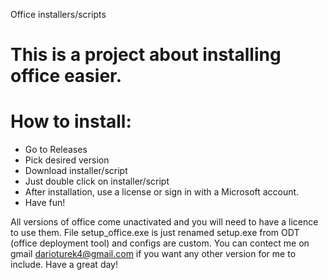 Office installers/scripts
# This is a project about installing office easier.
# How to install:
  - Go to Releases
  - Pick desired version
  - Download installer/script
  - Just double click on installer/script
  - After installation, use a license or sign in with a Microsoft account.
  - Have fun!

All versions of office come unactivated and you will need to have a licence to use them.
File setup_office.exe is just renamed setup.exe from ODT (office deployment tool) and configs are custom.
You can contect me on gmail darioturek4@gmail.com if you want any other version for me to include.
Have a great day!



